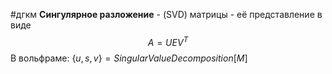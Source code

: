 #дгкм 
**Сингулярное разложение** - (SVD) матрицы - её представление в виде $$A = UEV^{T}$$В вольфраме: $\{u, s, v\} = SingularValueDecomposition[M]$
